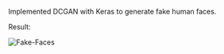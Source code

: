 Implemented DCGAN with Keras to generate fake human faces.

Result:

![Fake-Faces](https://github.com/manoj-aryal/GANs/blob/master/training_visual.gif)
